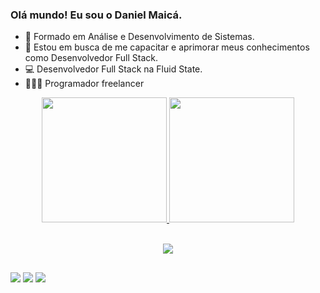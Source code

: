 ### Olá mundo! Eu sou o Daniel Maicá.

- 📖 Formado em Análise e Desenvolvimento de Sistemas.
- 🧠 Estou em busca de me capacitar e aprimorar meus conhecimentos como Desenvolvedor Full Stack.
- 💻 Desenvolvedor Full Stack na Fluid State.
- 👨🏻‍💻 Programador freelancer

<div align="center">
  
  <!-- GitHub Stats -->
  <a href="https://github.com/danielmaica">
  <img height="200rem" src="https://github-readme-stats.vercel.app/api?username=danielmaica&show_icons=true&theme=codeSTACKr&include_all_commits=true"/>
  <img height="200rem" src="https://github-readme-stats.vercel.app/api/top-langs/?username=danielmaica&layout=compact&langs_count=7&theme=codeSTACKr"/>
</div>

  <!-- Tecnologias -->
  <div style="display: inline_block"><br>    
  <p align="center">
    <a href="https://skillicons.dev">
      <img src="https://skillicons.dev/icons?i=py,dotnet,cs,angular,js,html,css" />
    </a>
  </p>
</div>
    
  ##

 <!-- Redes Sociais -->
  <div> 
  <a href="https://devdanielmaica.vercel.app/" target="_blank"><img src="https://img.shields.io/badge/Portfolio-255E63?style=for-the-badge&logo=About.me&logoColor=white" target="_blank"></a>
  <a href="https://www.linkedin.com/in/daniel-escobar-maic%C3%A1-8ba4b8186/" target="_blank"><img src="https://img.shields.io/badge/-LinkedIn-%230077B5?style=for-the-badge&logo=linkedin&logoColor=white" target="_blank"></a> 
  <a href = "mailto:danielmaica.dev@gmail.com"><img src="https://img.shields.io/badge/-Gmail-%23333?style=for-the-badge&logo=gmail&logoColor=white" target="_blank"></a>
 
</div>
